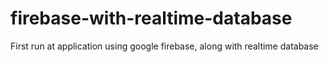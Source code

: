 # firebase-with-realtime-database
First run at application using google firebase, along with realtime database
